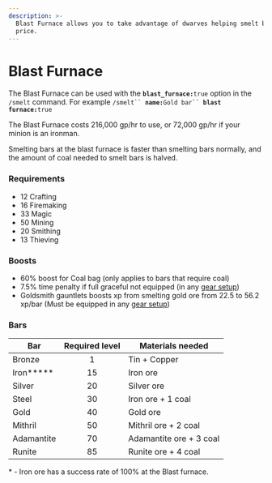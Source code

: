 ```yaml
---
description: >-
  Blast Furnace allows you to take advantage of dwarves helping smelt bars for a
  price.
---
```


# Blast Furnace

The Blast Furnace can be used with the **`blast_furnace:`**`true` option in the `/smelt` command. For example `/smelt`` `**`name:`**`Gold bar`` `**`blast furnace:`**`true`

The Blast Furnace costs 216,000 gp/hr to use, or 72,000 gp/hr if your minion is an ironman.&#x20;

Smelting bars at the blast furnace is faster than smelting bars normally, and the amount of coal needed to smelt bars is halved.

### Requirements

* 12 Crafting
* 16 Firemaking
* 33 Magic
* 50 Mining
* 20 Smithing
* 13 Thieving

### Boosts

* 60% boost for Coal bag (only applies to bars that require coal)
* 7.5% time penalty if full graceful not equipped (in any [gear setup](../../getting-started/gear.md))
* Goldsmith gauntlets boosts xp from smelting gold ore from 22.5 to 56.2 xp/bar (Must be equipped in any [gear setup](../../getting-started/gear.md))

### Bars

| **Bar**    | **Required level** | **Materials needed**    |
| ---------- | :----------------: | ----------------------- |
| Bronze     |          1         | Tin + Copper            |
| Iron**\*** |         15         | Iron ore                |
| Silver     |         20         | Silver ore              |
| Steel      |         30         | Iron ore + 1 coal       |
| Gold       |         40         | Gold ore                |
| Mithril    |         50         | Mithril ore + 2 coal    |
| Adamantite |         70         | Adamantite ore + 3 coal |
| Runite     |         85         | Runite ore + 4 coal     |

\* - Iron ore has a success rate of 100% at the Blast furnace.
